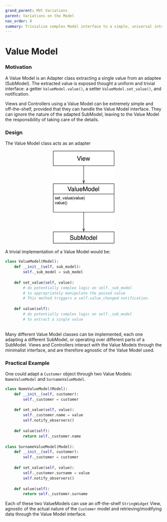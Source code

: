```yaml
---
grand_parent: MVC Variations
parent: Variations on the Model
nav_order: 8
summary: Trivialize complex Model interface to a simple, universal interface.
---
```

# Value Model

### Motivation

A Value Model is an Adapter class extracting a single value from an adaptee (SubModel).
The extracted value is exposed thought a uniform and trivial interface: a getter 
``ValueModel.value()``, a setter ``ValueModel.set_value()``, and notification. 

Views and Controllers using a Value Model can be extremely simple and
off-the-shelf, provided that they can handle the Value Model interface. 
They can ignore the nature of the adapted SubModel, leaving to the Value 
Model the responsibility of taking care of the details.

### Design

The Value Model class acts as an adapter

<p align="center">
    <img src="images/value_model/value_model.png" width=200 />
</p>

A trivial implementation of a Value Model would be:

```python
class ValueModel(Model):
    def __init__(self, sub_model):
        self._sub_model = sub_model
    
    def set_value(self, value):
        # do potentially complex logic on self._sub_model
        # to appropriately manipulate the passed value
        # This method triggers a self.value_changed notification.
        
    def value(self):
        # do potentially complex logic on self._sub_model
        # to extract a single value
    
```

Many different Value Model classes can be implemented, each one
adapting a different SubModel, or operating over different parts of a SubModel.
Views and Controllers interact with the Value Models through the minimalist interface, 
and are therefore agnostic of the Value Model used.

### Practical Example

One could adapt a ``Customer`` object through two Value Models: ``NameValueModel`` and ``SurnameValueModel``. 

```python
class NameValueModel(Model):
    def __init__(self, customer):
        self._customer = customer
    
    def set_value(self, value):
        self._customer.name = value
        self.notify_observers()
        
    def value(self):
        return self._customer.name
        
class SurnameValueModel(Model):
    def __init__(self, customer):
        self._customer = customer
    
    def set_value(self, value):
        self._customer.surname = value
        self.notify_observers()
        
    def value(self):
        return self._customer.surname
```

Each of these two ValueModels can use an off-the-shelf 
``StringWidget`` View, agnostic of the actual nature of the 
``Customer`` model and retrieving/modifying data through the 
Value Model interface.

